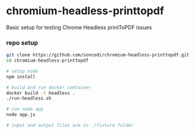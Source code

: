 # chromium-headless-printtopdf
Basic setup for testing Chrome Headless printToPDF issues

### repo setup
```sh
git clone https://github.com/soncodi/chromium-headless-printtopdf.git
cd chromium-headless-printtopdf

# setup node
npm install

# build and run docker comtainer
docker build -t headless .
./run-headless.sh

# run node app
node app.js

# input and output files are in ./fixture folder

```
